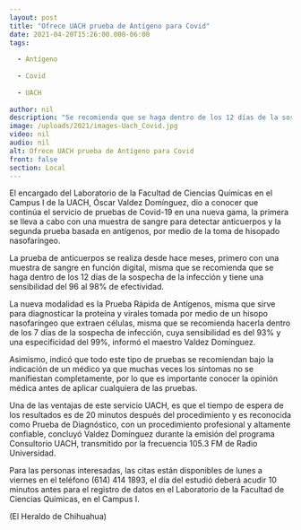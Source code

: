 ```yaml
---
layout: post
title: "Ofrece UACH prueba de Antígeno para Covid"
date: 2021-04-20T15:26:00.000-06:00
tags:
  
  - Antígeno
  
  - Covid
  
  - UACH
  
author: nil
description: "Se recomienda que se haga dentro de los 12 días de la sospecha de la infección y tiene una sensibilidad del 96 al 98% de efectividad"
image: /uploads/2021/images-Uach_Covid.jpg
video: nil
audio: nil
alt: Ofrece UACH prueba de Antígeno para Covid
front: false
section: Local
---
```


El encargado del Laboratorio de la Facultad de Ciencias Químicas en el Campus I de la UACH, Óscar Valdez Domínguez, dio a conocer que continúa el servicio de pruebas de Covid-19 en una nueva gama, la primera se lleva a cabo con una muestra de sangre para detectar anticuerpos y la segunda prueba basada en antígenos, por medio de la toma de hisopado nasofaríngeo.

La prueba de anticuerpos se realiza desde hace meses, primero con una muestra de sangre en función digital, misma que se recomienda que se haga dentro de los 12 días de la sospecha de la infección y tiene una sensibilidad del 96 al 98% de efectividad.

La nueva modalidad es la Prueba Rápida de Antígenos, misma que sirve para diagnosticar la proteína y virales tomada por medio de un hisopo nasofaríngeo que extraen células, misma que se recomienda hacerla dentro de los 7 días de la sospecha de infección, cuya sensibilidad es del 93% y una especificidad del 99%, informó el maestro Valdez Domínguez.

Asimismo, indicó que todo este tipo de pruebas se recomiendan bajo la indicación de un médico ya que muchas veces los síntomas no se manifiestan completamente, por lo que es importante conocer la opinión médica antes de aplicar cualquiera de las pruebas.

Una de las ventajas de este servicio UACH, es que el tiempo de espera de los resultados es de 20 minutos después del procedimiento y es reconocida como Prueba de Diagnóstico, con un procedimiento profesional y altamente confiable, concluyó Valdez Domínguez durante la emisión del programa Consultorio UACH, transmitido por la frecuencia 105.3 FM de Radio Universidad.

Para las personas interesadas, las citas están disponibles de lunes a viernes en el teléfono (614) 414 1893, el día del estudió deberá acudir 10 minutos antes para el registro de datos en el Laboratorio de la Facultad de Ciencias Químicas, en el Campus I.

(El Heraldo de Chihuahua)